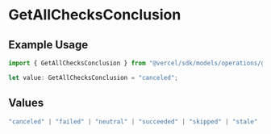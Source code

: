 # GetAllChecksConclusion

## Example Usage

```typescript
import { GetAllChecksConclusion } from "@vercel/sdk/models/operations/getallchecks.js";

let value: GetAllChecksConclusion = "canceled";
```

## Values

```typescript
"canceled" | "failed" | "neutral" | "succeeded" | "skipped" | "stale"
```